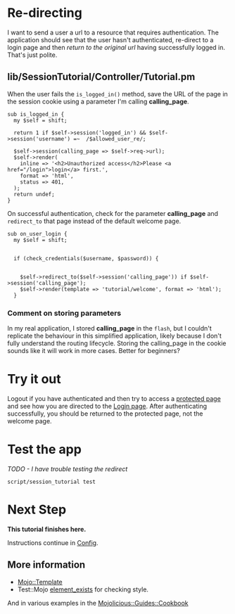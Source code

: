 # Re-directing

I want to send a user a url to a resource that requires authentication.
The application should see that the user hasn't authenticated, re-direct to a login page
and then _return to the original url_ having successfully logged in.  That's just polite.

## lib/SessionTutorial/Controller/Tutorial.pm

When the user fails the `is_logged_in()` method, save the URL of the page in the session cookie
using a parameter I'm calling **calling_page**.
```
sub is_logged_in {
  my $self = shift;

  return 1 if $self->session('logged_in') && $self->session('username') =~  /$allowed_user_re/;

  $self->session(calling_page => $self->req->url);
  $self->render(
    inline => '<h2>Unauthorized access</h2>Please <a href="/login">login</a> first.',
    format => 'html',
    status => 401,
  );
  return undef;
}
```
On successful authentication, check for the parameter **calling_page** and `redirect_to` that page
instead of the default welcome page.
```
sub on_user_login {
  my $self = shift;


  if (check_credentials($username, $password)) {


    $self->redirect_to($self->session('calling_page')) if $self->session('calling_page');
    $self->render(template => 'tutorial/welcome', format => 'html');
  }
```

### Comment on storing parameters
In my real application, I stored **calling_page** in the `flash`, 
but I couldn't replicate the behaviour in this simplified application,
likely because I don't fully understand the routing lifecycle.
Storing the calling_page in the cookie sounds like it will work in more cases.
Better for beginners?

# Try it out

Logout if you have authenticated and then try to access a 
[protected page](https://localhost:3000/secure/protected)
and see how you are directed to the [Login page](https://localhost:3000/login).
After authenticating successfully, you should be returned to
the protected page, not the welcome page.

# Test the app

_TODO - I have trouble testing the redirect_


```
script/session_tutorial test 
```


# Next Step

**This tutorial finishes here.**

Instructions continue in [Config](Config.md).

## More information

* [Mojo::Template](http://mojolicious.org/perldoc/Mojo/Template)
* Test::Mojo [element_exists](https://metacpan.org/pod/Test::Mojo#element_exists) for checking style.

And in various examples in the 
[Mojolicious::Guides::Cookbook](http://mojolicio.us/perldoc/Mojolicious/Guides/Cookbook)
